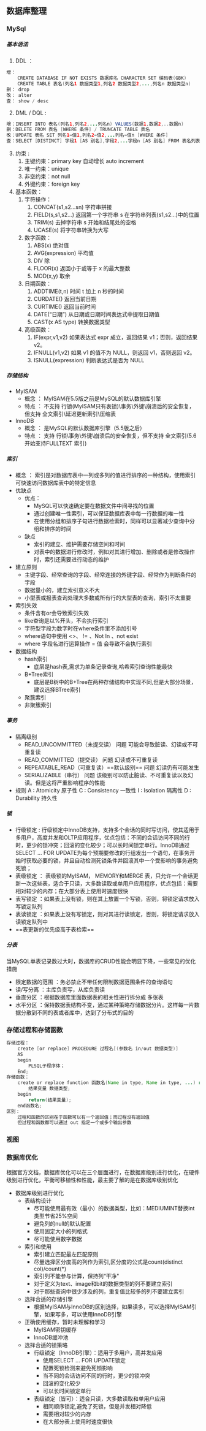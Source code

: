 ## 数据库整理
### MySql
##### 基本语法
1. DDL ：
```Java
增： 
	CREATE DATABASE IF NOT EXISTS 数据库名 CHARACTER SET 编码表(GBK)
	CREATE TABLE 表名(列名1 数据类型1,列名2 数据类型2,...,列名n 数据类型n)
删： drop
改： alter
查： show / desc
```
2. DML / DQL : 
```Java
增：INSERT INTO 表名(列名1,列名2,...列名n) VALUES(数据1,数据2,..数据n)
删：DELETE FROM 表名 [WHERE 条件] / TRUNCATE TABLE 表名
改：UPDATE 表名 SET 列名1=值1,列名2=值2,...列名=值n [WHERE 条件]
查：SELECT [DISTINCT] 字段1 [AS 别名],字段2,...字段n [AS 别名] FROM 表名列表 WHERE 条件列表 GROUP BY 分组字段 HAVING 分组之后的条件 ORDER BY 排序字段1[DESC\ASC],排序字段2[DESC\ASC]... LIMIT 分页限定
```
3. 约束 :
	1. 主键约束：primary key  自动增长 auto increment
	2. 唯一约束：unique
	3. 非空约束：not null
	4. 外键约束：foreign key
4. 基本函数：
	1. 字符操作：
		1. CONCAT(s1,s2...sn)  字符串拼接
		2. FIELD(s,s1,s2...)   返回第一个字符串 s 在字符串列表(s1,s2...)中的位置
		3. TRIM(s)             去掉字符串 s 开始和结尾处的空格
		4. UCASE(s)            将字符串转换为大写
	2. 数字函数：
		1. ABS(x) 绝对值
		2. AVG(expression) 平均值
		3. DIV  除
		4. FLOOR(x) 返回小于或等于 x 的最大整数
		5. MOD(x,y)  取余
	3. 日期函数：
		1. ADDTIME(t,n)  时间 t 加上 n 秒的时间
		2. CURDATE()  返回当前日期
		3. CURTIME()  返回当前时间
		4. DATE(“日期”) 从日期或日期时间表达式中提取日期值
		5. CAST(x AS type)  转换数据类型
	4. 高级函数：
		1. IF(expr,v1,v2)  如果表达式 expr 成立，返回结果 v1；否则，返回结果 v2。
		2. IFNULL(v1,v2)   如果 v1 的值不为 NULL，则返回 v1，否则返回 v2。
		3. ISNULL(expression)  判断表达式是否为 NULL
##### 存储结构
- MyISAM
	- 概念 ： MyISAM在5.5版之前是MySQL的默认数据库引擎
	- 特点 ： 不支持	行锁(MyISAM只有表锁)\事务\外键\崩溃后的安全恢复，但支持 全文索引\延迟更新索引\压缩表
- InnoDB
	- 概念 ： 是MySQL的默认数据库引擎（5.5版之后）
	- 特点 ： 支持	行锁\事务\外键\崩溃后的安全恢复，但不支持 全文索引(5.6开始支持FULLTEXT 索引)
##### 索引
- 概念 ： 索引是对数据库表中一列或多列的值进行排序的一种结构，使用索引可快速访问数据库表中的特定信息
- 优缺点
	- 优点：
		- MySQL可以快速确定要在数据文件中间寻找的位置
		- 通过创建唯一性索引，可以保证数据库表中每一行数据的唯一性
		- 在使用分组和排序子句进行数据检索时，同样可以显著减少查询中分组和排序的时间
	- 缺点
		- 索引的建立、维护需要存储空间和时间
		- 对表中的数据进行修改时，例如对其进行增加、删除或者是修改操作时，索引还需要进行动态的维护
- 建立原则
	- 主键字段、经常查询的字段、经常连接的外键字段、经常作为判断条件的字段
	- 数据量小的，建立索引意义不大
	- 小型表或报表查询处理大多数或所有行的大型表的查询，索引不太重要
- 索引失效
	- 条件含有or会导致索引失效
	- like查询是以%开头，不会执行索引
	- 字符型字段为数字时在where条件里不添加引号
	- where语句中使用 <>、 != 、Not In 、not exist
	- where 字段名进行运算操作 = 值  会导致不会执行索引
- 数据结构
	- hash索引
		- 底层是hash表,需求为单条记录查询,哈希索引查询性能最快
	- B+Tree索引
		- 底层是B树中的B+Tree在两种存储结构中实现不同,但是大部分场景，建议选择BTree索引
	- 聚簇索引
	- 非聚簇索引
##### 事务
- 隔离级别
	- READ_UNCOMMITTED（未提交读）              问题  可能会导致脏读、幻读或不可重复读
	- READ_COMMITTED（提交读）                  问题  幻读或不可重复读
	- REPEATABLE_READ（可重复读）==默认级别==        问题  幻读仍有可能发生
	- SERIALIZABLE（串行）                      问题  该级别可以防止脏读、不可重复读以及幻读。但是这将严重影响程序的性能
- 规则
	A : Atomicity	原子性
	C : Consistency	一致性
	I : Isolation	隔离性
	D : Durability	持久性
##### 锁
- 行级锁定 : 行级锁定中InnoDB支持，支持多个会话的同时写访问，使其适用于多用户，高度并发和OLTP应用程序，优点包括：不同的会话访问不同的行时，更少的锁冲突；回滚的变化较少；可以长时间锁定单行。InnoDB通过SELECT ... FOR UPDATE为每个预期要修改的行组发出一个语句，在事务开始时获取必要的锁，并且自动检测死锁条件并回滚其中一个受影响的事务避免死锁；
- 表级锁定 ： 表级锁的MyISAM， MEMORY和MERGE 表，只允许一个会话更新一次这些表，适合于只读，大多数读取或单用户应用程序，优点包括：需要相对较少的内存；在大部分表上使用时速度很快
- 表写锁定 ：如果表上没有锁，则在其上放置一个写锁，否则，将锁定请求放入写锁定队列
- 表读锁定 ：如果表上没有写锁定，则对其进行读锁定，否则，将锁定请求放入读锁定队列中
- ==表更新的优先级高于表检索==
##### 分表
当MySQL单表记录数过大时，数据库的CRUD性能会明显下降，一些常见的优化措施
- 限定数据的范围 ：务必禁止不带任何限制数据范围条件的查询语句
- 读/写分离 ：主库负责写，从库负责读
- 垂直分区 ：根据数据库里面数据表的相关性进行拆分成 多张表
- 水平分区 ：保持数据表结构不变，通过某种策略存储数据分片。这样每一片数据分散到不同的表或者库中，达到了分布式的目的
### 存储过程和存储函数
```Java
存储过程：
	create [or replace] PROCEDURE 过程名[(参数名 in/out 数据类型)]   
	AS  
	begin         
		PLSQL子程序体； 
	End;
存储函数：
	create or replace function 函数名(Name in type, Name in type, ...) return 数据类型 is   
		结果变量 数据类型; 
	begin      
		return(结果变量); 
	end函数名; 
区别：
	过程和函数的区别在于函数可以有一个返回值；而过程没有返回值
	但过程和函数都可以通过 out 指定一个或多个输出参数
```

### 视图

### 数据库优化
根据官方文档，数据库优化可以在三个层面进行，在数据库级别进行优化，在硬件级别进行优化，平衡可移植性和性能，最主要了解的是在数据库级别优化
- 数据库级别进行优化
	- 表结构设计
		- 尽可能使用最有效（最小）的数据类型，比如：MEDIUMINT替换int类型节省25%空间
		- 避免列的null的默认配置
		- 使用固定大小的列格式
		- 尽可能使用数字数据
	- 索引和使用
		- 索引建立匹配最左匹配原则
		- 尽量选择区分度高的列作为索引,区分度的公式是count(distinct col)/count(*)
		- 索引列不能参与计算，保持列“干净"
		- 对于定义为text、image和bit的数据类型的列不要建立索引
		- 对于那些查询中很少涉及的列，重复值比较多的列不要建立索引
	- 选择合适的存储引擎
		- 根据MyISAM与InnoDB的区别选择，如果读多，可以选择MyISAM引擎，如果写多，可以使用InnoDB引擎
	- 正确使用缓存，暂时未理解和学习
		- MyISAM密钥缓存
		- InnoDB缓冲池
	- 选择合适的锁策略
		- 行级锁定（InnoDB引擎）：适用于多用户，高并发应用
			- 使用SELECT ... FOR UPDATE锁定
			- 配置死锁检测来避免死锁影响
			- 当不同的会话访问不同的行时，更少的锁冲突
			- 回滚的变化较少
			- 可以长时间锁定单行
		- 表级锁定（皆可）：适合只读，大多数读取和单用户应用
			- 相同顺序锁定,避免了死锁，但是并发相对降低
			- 需要相对较少的内存
			- 在大部分表上使用时速度很快